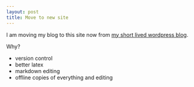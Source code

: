 ```yaml
---
layout: post
title: Move to new site
---
```


I am moving my blog to this site now from [my short lived wordpress blog](stechly.wordpress.com).

Why?

* version control
* better latex
* markdown editing
* offline copies of everything and editing
